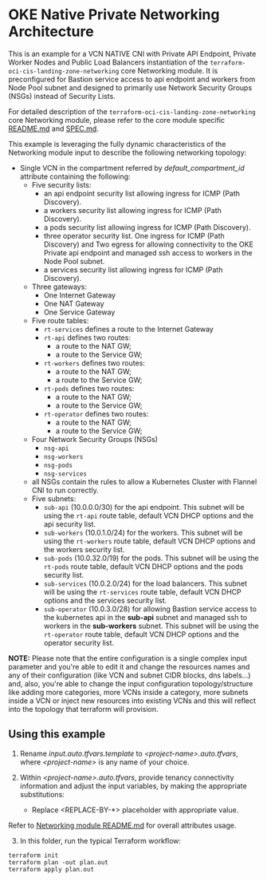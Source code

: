 <!-- BEGIN_TF_DOCS -->
# OKE Native Private Networking Architecture

This is an example for a VCN NATIVE CNI with Private API Endpoint, Private Worker Nodes and Public Load Balancers instantiation of the ```terraform-oci-cis-landing-zone-networking``` core Networking module. It is preconfigured for Bastion service access to api endpoint and workers from Node Pool subnet and designed to primarily use Network Security Groups (NSGs) instead of Security Lists.

For detailed description of the ```terraform-oci-cis-landing-zone-networking```  core Networking module, please refer to the core module specific [README.md](../../README.md) and [SPEC.md](../../SPEC.md).

This example is leveraging the fully dynamic characteristics of the Networking module input to describe the following networking topology:

- Single VCN in the compartment referred by *default_compartment_id* attribute containing the following:
    - Five security lists:
        - an api endpoint security list allowing ingress for ICMP (Path Discovery).
        - a workers security list allowing ingress for ICMP (Path Discovery).
        - a pods security list allowing ingress for ICMP (Path Discovery).
        - three operator security list. One ingress for ICMP (Path Discovery) and Two egress for allowing connectivity to the OKE Private api endpoint and managed ssh access to workers in the Node Pool subnet.
        - a services security list allowing ingress for ICMP (Path Discovery).
    - Three gateways:
        - One Internet Gateway
        - One NAT Gateway
        - One Service Gateway
    - Five route tables:
        - ```rt-services``` defines a route to the Internet Gateway
        - ```rt-api``` defines two routes:
            - a route to the NAT GW;
            - a route to the Service GW;
        - ```rt-workers``` defines two routes:
            - a route to the NAT GW;
            - a route to the Service GW;
        - ```rt-pods``` defines two routes:
            - a route to the NAT GW;
            - a route to the Service GW;            
        - ```rt-operator``` defines two routes:
            - a route to the NAT GW;
            - a route to the Service GW;                        
    - Four Network Security Groups (NSGs)
        - ```nsg-api```
        - ```nsg-workers``` 
        - ```nsg-pods``` 
        - ```nsg-services```
    - all NSGs contain the rules to allow a Kubernetes Cluster with Flannel CNI to run correctly.
    - Five subnets:
        - ```sub-api``` (10.0.0.0/30) for the api endpoint. This subnet will be using the ```rt-api``` route table, default VCN DHCP options and the api security list.
        -  ```sub-workers``` (10.0.1.0/24) for the workers. This subnet will be using the ```rt-workers``` route table, default VCN DHCP options and the workers security list.
        -  ```sub-pods``` (10.0.32.0/19) for the pods. This subnet will be using the ```rt-pods``` route table, default VCN DHCP options and the pods security list.
        - ```sub-services``` (10.0.2.0/24) for the load balancers. This subnet will be using the ```rt-services``` route table, default VCN DHCP options and the services security list.
        - ```sub-operator``` (10.0.3.0/28) for allowing Bastion service access to the kubernetes api in the **sub-api** subnet and managed ssh to workers in the **sub-workers** subnet. This subnet will be using the ```rt-operator``` route table, default VCN DHCP options and the operator security list.

__NOTE:__ Please note that the entire configuration is a single complex input parameter and you're able to edit it and change the resources names and any of their configuration (like VCN and subnet CIDR blocks, dns labels...) and, also, you're able to change the input configuration topology/structure like adding more categories, more VCNs inside a category, more subnets inside a VCN or inject new resources into existing VCNs and this will reflect into the topology that terraform will provision.

## Using this example
1. Rename *input.auto.tfvars.template* to *\<project-name\>.auto.tfvars*, where *\<project-name\>* is any name of your choice.

2. Within *\<project-name\>.auto.tfvars*, provide tenancy connectivity information and adjust the input variables, by making the appropriate substitutions:
   - Replace \<REPLACE-BY-\*\> placeholder with appropriate value. 
   
Refer to [Networking module README.md](../../README.md) for overall attributes usage.

3. In this folder, run the typical Terraform workflow:
```
terraform init
terraform plan -out plan.out
terraform apply plan.out
```